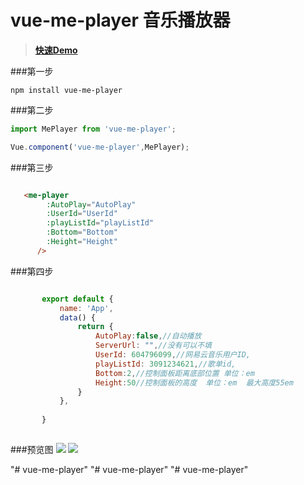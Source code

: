 # vue-me-player 音乐播放器

> [**快速Demo**](http://demo.metoyun.com/vue-me-player/#/)




###第一步
```
npm install vue-me-player
```
###第二步
```javascript
import MePlayer from 'vue-me-player';

Vue.component('vue-me-player',MePlayer);
```
###第三步
```html

   <me-player
        :AutoPlay="AutoPlay"
        :UserId="UserId"
        :playListId="playListId"
        :Bottom="Bottom"
        :Height="Height"
      />
```
###第四步
```javascript

       export default {
           name: 'App',
           data() {
               return {
                   AutoPlay:false,//自动播放
                   ServerUrl: "",//没有可以不填
                   UserId: 604796099,//网易云音乐用户ID,
                   playListId: 3091234621,//歌单id,
                   Bottom:2,//控制面板距离底部位置 单位：em
                   Height:50//控制面板的高度  单位：em  最大高度55em
               }
           },
   
       }
  
```
###预览图
![](http://demo.metoyun.com/vue-me-player/doc/01.png)
![](http://demo.metoyun.com/vue-me-player/doc/02.png)

"# vue-me-player" 
"# vue-me-player" 
"# vue-me-player" 
